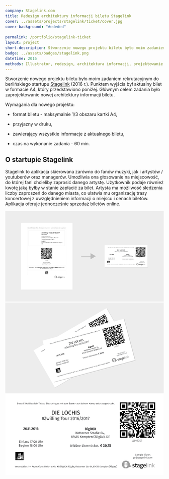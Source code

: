 ```yaml
---
company: Stagelink.com
title: Redesign architektury informacji biletu Stagelink
cover: ../assets/projects/stagelink/ticket/cover.jpg
cover-background: "#ededed"

permalink: /portfolio/stagelink-ticket
layout: project
short-description: Stworzenie nowego projektu biletu było moim zadaniem rekrutacyjnym do berlińskiego startupu Stagelink
badge: ../assets/badges/stagelink.png
datetime: 2016
methods: Illustrator, redesign, architektura informacji, projektowanie hierarchii, wartościowanie, porządek elementów
---
```


<p>Stworzenie nowego projektu biletu było moim zadaniem rekrutacyjnym do berlińskiego startupu <a href="https://stagelink.com">Stagelink</a> (2016 r.). Punktem wyjścia był aktualny bilet w&nbsp;formacie A4, który przedstawiono poniżej. Głównym celem zadania było zaprojektowanie nowej architektury informacji biletu.</p>

<p>Wymagania dla nowego projektu:</p>
<ul class="requirements">
	<li><p class="requirement">format biletu - maksymalnie 1/3 obszaru kartki A4,</p></li>
	<li><p class="requirement">przyjazny w&nbsp;druku,</p></li>
	<li><p class="requirement">zawierający wszystkie informacje z&nbsp;aktualnego biletu,</p></li>
	<li><p class="requirement">czas na wykonanie zadania - 60 min.</p></li>
</ul>

<h2>O startupie Stagelink</h2>
<p>Stagelink to aplikacja skierowana zarówno do fanów muzyki, jak i&nbsp;artystów / youtuberów oraz managerów. Umożliwia ona głosowanie na miejscowość, do której fani chcieliby zaprosić danego artystę. Użytkownik podaje również kwotę jaką byłby w&nbsp;stanie zapłacić za bilet. Artysta ma możliwość śledzenia liczby zaproszeń do danego miasta, co ułatwia mu organizację trasy koncertowej z&nbsp;uwzględnieniem informacji o&nbsp;miejscu i&nbsp;cenach biletów. Aplikacja oferuje jednocześnie sprzedaż biletów online.</p>
<div class="project-image">
	<img class="item" href="../assets/projects/stagelink/ticket/2.png" src="../assets/projects/stagelink/ticket/2.png" />
</div>
<div class="project-image">
	<img class="item" href="../assets/projects/stagelink/ticket/1.png" src="../assets/projects/stagelink/ticket/1.png" />
</div>
<div class="project-image">
	<img class="item" href="../assets/projects/stagelink/ticket/0.png" src="../assets/projects/stagelink/ticket/0.png" />
</div>
